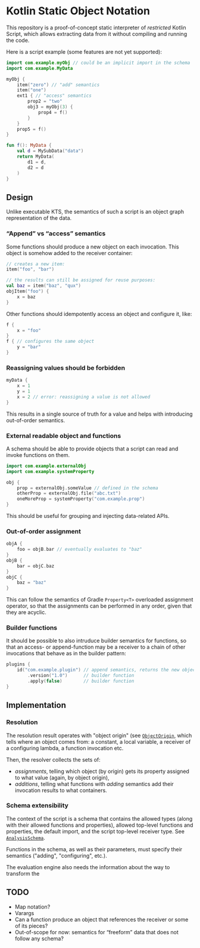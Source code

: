 # Kotlin Static Object Notation

This repository is a proof-of-concept static interpreter of _restricted_ Kotlin Script, which
allows extracting data from it without compiling and running the code.

Here is a script example (some features are not yet supported):

```kotlin
import com.example.myObj // could be an implicit import in the schema
import com.example.MyData

myObj {
    item("zero") // "add" semantics
    item("one")
    ext1 { // "access" semantics
        prop2 = "two"
        obj3 = myObj(3) {
            prop4 = f()
        }
    }
    prop5 = f()
}

fun f(): MyData {
    val d = MySubData("data")
    return MyData(
        d1 = d,
        d2 = d
    )
}
```

## Design

Unlike executable KTS, the semantics of such a script is an object graph representation of the data.

### “Append” vs “access” semantics

Some functions should produce a new object on each invocation. This object is somehow added to the receiver container:

```kotlin
// creates a new item:
item("foo", "bar")

// the results can still be assigned for reuse purposes:
val baz = item("baz", "qux") 
objItem("foo") {
    x = baz
}
```

Other functions should idempotently access an object and configure it, like:

```kotlin
f {
    x = "foo"
}
f { // configures the same object
    y = "bar"
}
```

### Reassigning values should be forbidden

```kotlin
myData {
    x = 1
    y = 1
    x = 2 // error: reassigning a value is not allowed
}
```

This results in a single source of truth for a value and helps with introducing out-of-order semantics.

### External readable object and functions

A schema should be able to provide objects that a script can read and invoke functions on them.

```kotlin
import com.example.externalObj
import com.example.systemProperty

obj {
    prop = externalObj.someValue // defined in the schema
    otherProp = externalObj.file("abc.txt")
    oneMoreProp = systemProperty("com.example.prop")
}
```

This should be useful for grouping and injecting data-related APIs.

### Out-of-order assignment

```kotlin
objA {
    foo = objB.bar // eventually evaluates to "baz"
}
objB {
    bar = objC.baz
}
objC {
    baz = "baz"
}
```

This can follow the semantics of Gradle `Property<T>` overloaded assignment operator, so that the assignments can be performed in any order, given that they are acyclic.

### Builder functions

It should be possible to also intruduce builder semantics for functions, so that an access- or append-function may be a receiver to a chain of other invocations that behave as in the builder pattern:

```kotlin
plugins {
    id("com.example.plugin") // append semantics, returns the new object
        .version("1.0")      // builder function
        .apply(false)        // builder function
}
```

## Implementation

### Resolution

The resolution result operates with "object origin" (see [`ObjectOrigin`](https://github.com/h0tk3y/kotlin-static-object-notation/blob/master/src/main/kotlin/com/h0tk3y/kotlin/staticObjectNotation/analysis/ResolutionOutput.kt#L14), which tells
where an object comes from: a constant, a local variable, a receiver of a configuring lambda, a function invocation etc.

Then, the resolver collects the sets of:
* _assignments_, telling which object (by origin) gets its property assigned to what value (again, by object origin),
* _additions_, telling what functions with _adding_ semantics add their invocation results to what containers.

### Schema extensibility

The context of the script is a schema that contains the allowed types (along with their allowed functions and 
properties), allowed top-level functions and properties, the default import, and the script top-level receiver type.
See [`AnalysisSchema`](https://github.com/h0tk3y/kotlin-static-object-notation/blob/master/src/main/kotlin/analysis/AnalysisSchema.kt#L5).

Functions in the schema, as well as their parameters, must specify their semantics ("adding", "configuring", etc.).

The evaluation engine also needs the information about the way to transform the 

## TODO

- Map notation?
- Varargs
- Can a function produce an object that references the receiver or some of its pieces?
- Out-of-scope for now: semantics for  “freeform” data that does not follow any schema?
